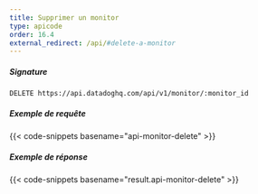 ```yaml
---
title: Supprimer un monitor
type: apicode
order: 16.4
external_redirect: /api/#delete-a-monitor
---
```


##### Signature
`DELETE https://api.datadoghq.com/api/v1/monitor/:monitor_id`
##### Exemple de requête
{{< code-snippets basename="api-monitor-delete" >}}
##### Exemple de réponse
{{< code-snippets basename="result.api-monitor-delete" >}}


